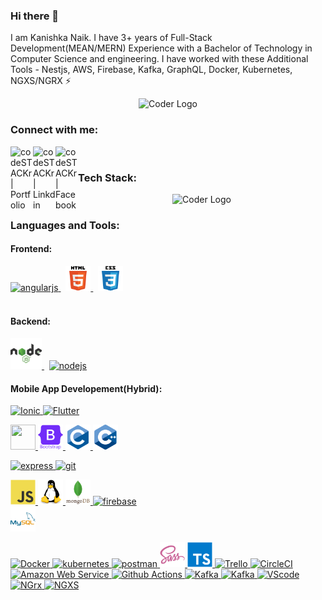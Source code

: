 ### Hi there 👋

I am Kanishka Naik. I have 3+ years of Full-Stack Development(MEAN/MERN) Experience with  a Bachelor of Technology in Computer Science and engineering. I have worked with these Additional Tools - Nestjs, AWS, Firebase, Kafka, GraphQL, Docker, Kubernetes, NGXS/NGRX ⚡ 

<p align="center">
<a  target="blank"><img src="https://user-images.githubusercontent.com/39029787/152688522-8eb6898e-63e3-476d-b902-9e65a65f359d.png" width="320" alt="Coder Logo" /></a>
</p>



<h3 align="left">Connect with me:</h3>


<a href="https://twitter.com/NaikKanishk1831" target="_blank">
  <img align="left" alt="codeSTACKr | Portfolio" width="36px" src="https://img.icons8.com/?size=100&id=phOKFKYpe00C&format=png&color=000000" />
</a>

<a href="https://www.linkedin.com/in/kanishka-naik-6b5180191" target="_blank">
  <img align="left" alt="codeSTACKr | Linkdin" width="36px" src="https://img.icons8.com/fluent/48/000000/linkedin.png" />
</a>

<a href="https://www.facebook.com/kanishkabc.kanishk/" target="_blank">
  <img align="left" alt="codeSTACKr | Facebook" width="36px" src="https://img.icons8.com/fluent/48/000000/facebook-new.png" />
</a>

<!--

<a href="https://tarunaggarwal.tk" target="_blank">
    <img align="left" alt="codeSTACKr | Portfolio" width="36px" src="https://img.icons8.com/fluent/48/000000/portfolio.png" />
</a>
-->

<br />

<h3 align="left">Tech Stack:</h3> 

<p align="center">
<a  target="blank"><img src="https://kanishkanaik.dev/assets/techstack.png" width="320" alt="Coder Logo" /></a>
</p>


 
<h3 align="left">Languages and Tools:</h3> 

<h4 align="left">Frontend:</h4>
  <a href="https://angular.io" target="_blank"> <img src="https://user-images.githubusercontent.com/39029787/152689611-a0b1b574-b468-4e3c-b1c8-7467e004d35e.png" alt="angularjs" width="40" height="40"/> </a> &nbsp;
    <a href="https://www.w3.org/html/" target="_blank"> <img src="https://raw.githubusercontent.com/devicons/devicon/master/icons/html5/html5-original-wordmark.svg" alt="html5" width="40" height="40"/> </a> &nbsp;
  <a href="https://www.w3schools.com/css/" target="_blank"> <img src="https://raw.githubusercontent.com/devicons/devicon/master/icons/css3/css3-original-wordmark.svg" alt="css3" width="40" height="40"/> </a>     
 <br /><br />
 
<h4 align="left">Backend:</h4>
 <a href="https://nodejs.org" target="_blank"> <img src="https://raw.githubusercontent.com/devicons/devicon/master/icons/nodejs/nodejs-original-wordmark.svg" alt="nodejs" width="50" height="50"/> </a> &nbsp;
      <a href="https://nestjs.com/" target="_blank"> <img src="https://nestjs.com/img/logo_text.svg" alt="nodejs" width="40" height="40"/> </a>
 <br />
 
<h4 align="left">Mobile App Developement(Hybrid):</h4>
<p align="left"> 
  <a href="https://ionicframework.com/" target="_blank"> <img src="https://user-images.githubusercontent.com/39029787/152690427-7c192bfd-9ebe-440b-b0b2-9690e44db6a8.png" alt="Ionic" width="40" height="40"/> </a> 
  <a href="https://flutter.dev/" target="_blank"> <img src="https://user-images.githubusercontent.com/39029787/152690479-00ca3118-b50d-4d6f-a951-b56c4097f9b9.png" alt="Flutter" width="40" height="40"/> </a>
  
  

  <a href="https://material.angular.io/" target="_blank"> <img src="https://user-images.githubusercontent.com/39029787/152690736-2eef57fb-8547-4226-aa16-571ca3288439.png" width="40" height="40"/> </a>
  <a href="https://getbootstrap.com" target="_blank"> <img src="https://raw.githubusercontent.com/devicons/devicon/master/icons/bootstrap/bootstrap-plain-wordmark.svg" alt="bootstrap" width="40" height="40"/> </a>
  <a href="https://www.cprogramming.com/" target="_blank"> <img src="https://raw.githubusercontent.com/devicons/devicon/master/icons/c/c-original.svg" alt="c" width="40" height="40"/> </a>
  <a href="https://www.w3schools.com/cpp/" target="_blank"> <img src="https://raw.githubusercontent.com/devicons/devicon/master/icons/cplusplus/cplusplus-original.svg" alt="cplusplus" width="40" height="40"/> </a> 
 
  <a href="https://expressjs.com" target="_blank"> <img src="https://user-images.githubusercontent.com/39029787/152690665-cadef1e2-ab34-4976-a393-94ef4658f16e.png" alt="express" width="40" height="40"/> </a> 
  <a href="https://git-scm.com/" target="_blank"> <img src="https://www.vectorlogo.zone/logos/git-scm/git-scm-icon.svg" alt="git" width="40" height="40"/> </a>

  <a href="https://developer.mozilla.org/en-US/docs/Web/JavaScript" target="_blank"> <img src="https://raw.githubusercontent.com/devicons/devicon/master/icons/javascript/javascript-original.svg" alt="javascript" width="40" height="40"/> </a>
  <a href="https://www.linux.org/" target="_blank"> <img src="https://raw.githubusercontent.com/devicons/devicon/master/icons/linux/linux-original.svg" alt="linux" width="40" height="40"/> </a> 
  <a href="https://www.mongodb.com/" target="_blank"> <img src="https://raw.githubusercontent.com/devicons/devicon/master/icons/mongodb/mongodb-original-wordmark.svg" alt="mongodb" width="40" height="40"/> </a> 
  <a href="https://firebase.google.com/" target="_blank"> <img src="https://user-images.githubusercontent.com/39029787/152689867-e02f9bd5-e9ed-4536-b4e2-05ccdacce3ce.png" alt="firebase" width="40" height="40"/> </a>  
  <a href="https://www.mysql.com/" target="_blank"> <img src="https://raw.githubusercontent.com/devicons/devicon/master/icons/mysql/mysql-original-wordmark.svg" alt="mysql" width="40" height="40"/> </a>

   <a href="https://www.docker.com/" target="_blank"> <img src="https://user-images.githubusercontent.com/39029787/152690816-7ce07721-7ff1-458f-8e1c-03481956c689.png" alt="Docker" width="40" height="40"/> </a>
  <a href="https://kubernetes.io/" target="_blank"> <img src="https://user-images.githubusercontent.com/39029787/152690900-ca5c56e4-c21c-47fe-8145-7efdc9d9ab60.png" alt="kubernetes" width="40" height="40"/> </a>
  <a href="https://postman.com" target="_blank"> <img src="https://www.vectorlogo.zone/logos/getpostman/getpostman-icon.svg" alt="postman" width="40" height="40"/> </a> 
  <a href="https://sass-lang.com" target="_blank"> <img src="https://raw.githubusercontent.com/devicons/devicon/master/icons/sass/sass-original.svg" alt="sass" width="40" height="40"/> </a> 
  <a href="https://www.typescriptlang.org/" target="_blank"> <img src="https://raw.githubusercontent.com/devicons/devicon/master/icons/typescript/typescript-original.svg" alt="typescript" width="40" height="40"/> </a> 
<a href="https://trello.com/en" target="_blank"> <img src="https://user-images.githubusercontent.com/39029787/152691016-97a19d5a-af36-4dab-8e49-2eefa2c8bbaf.png" alt="Trello" width="40" height="40"/> </a>
<a href="https://circleci.com/n" target="_blank"> <img src="https://user-images.githubusercontent.com/39029787/152691096-e99fa152-7021-4ce5-ad6d-775d28d4673a.png" alt="CircleCI" width="40" height="40"/> </a>
 <a href="https://aws.amazon.com/" target="_blank"> <img src="https://user-images.githubusercontent.com/39029787/152691174-a5b2d84d-4cbb-45e0-ae8a-428c78321734.png" alt="Amazon Web Service" width="40" height="40"/> </a>
<a href="https://github.com/" target="_blank"> <img src="https://user-images.githubusercontent.com/39029787/152691200-4493a06e-9661-46d7-9f99-f48efab21cab.png" alt="Github Actions" width="40" height="40"/> </a>
  <a href="https://kafka.apache.org/" target="_blank"> <img src="https://user-images.githubusercontent.com/39029787/152691261-58e650f0-3919-40c4-a477-a561a6a1635f.png" alt="Kafka" width="40" height="40"/> </a>
   <a href="https://graphql.org//" target="_blank"> <img src="https://user-images.githubusercontent.com/39029787/152691316-6ff2e8c5-4ddc-47e7-8fbb-690dfa2cac4a.png" alt="Kafka" width="40" height="40"/> </a>
    <a href="https://code.visualstudio.com/" target="_blank"> <img src="https://user-images.githubusercontent.com/39029787/152691362-34441069-ff43-4bde-88f6-cda9b44b128c.png" alt="VScode" width="40" height="40"/> </a>
     <a href="https://ngrx.io/" target="_blank"> <img src="https://user-images.githubusercontent.com/39029787/152691520-c49545ea-6930-496d-9fb6-26f250ac54c2.png" alt="NGrx" width="40" height="40"/> </a>
       <a href="https://www.ngxs.io/" target="_blank"> <img src="https://user-images.githubusercontent.com/39029787/152691534-0c5914fa-93b8-440f-bbfd-ff8986ed2ede.png" alt="NGXS" width="40" height="40"/> </a>
</p>



<!--
**iamkanishka/iamkanishka** is a ✨ _special_ ✨ repository because its `README.md` (this file) appears on your GitHub profile.

I am Kanishka Naik. I have strong media and communication professional with a Master in computer Application focused in Computer Science and engineering. I am an experienced developer skilled in C++, Java, Full Stack Development, MERN, Javascript and its frameworks. My activities are much beyond my stream of education. ⚡ I am involved in a lot of organizational works in college related to clubs, hackathons, fests and workshops and helped in building many communities from scratch.

Full Stack Developer with 6+ years of hands-on experience designing, developing, and implementing applications and solutions using a range of technologies and programming languages.Seeking to leverage broad development experience and hands-on technical expertise in a challenging role as a Full-stack Developer.

Here are some ideas to get you started:

- 🔭 I’m currently working on ...
- 🌱 I’m currently learning ...
- 👯 I’m looking to collaborate on ...
- 🤔 I’m looking for help with ...
- 💬 Ask me about ...
- 📫 How to reach me: ...
- 😄 Pronouns: ...
- ⚡ Fun fact: ...
-->
